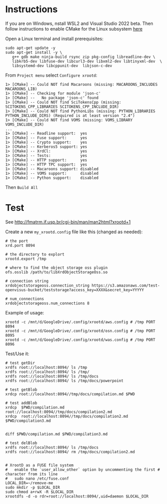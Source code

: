 # Instructions

If you are on Windows, nstall WSL2 and Visual Studio 2022 beta.
Then follow instructions to enable CMake for the Linux subsystem [here](https://devblogs.microsoft.com/cppblog/build-and-debug-c-with-wsl-2-distributions-and-visual-studio-2022/)

Open a Linux terminal and install prerequisites:

```
sudo apt-get update -y
sudo apt-get install -y \
   g++ gdb make ninja-build rsync zip pkg-config libreadline-dev \
   libkrb5-dev libfuse-dev libcurl3-dev libxml2-dev libtinyxml-dev  \
   libsystemd-dev libcppunit-dev  libjson-c-dev
```

From `Project menu` select `Configure xrootd`:

```
1> [CMake] -- Could NOT find Macaroons (missing: MACAROONS_INCLUDES MACAROONS_LIB) 
1> [CMake] -- Checking for module 'json-c'
1> [CMake] --   No package 'json-c' found
1> [CMake] -- Could NOT find SciTokensCpp (missing: SCITOKENS_CPP_LIBRARIES SCITOKENS_CPP_INCLUDE_DIR) 
1> [CMake] -- Could NOT find PythonLibs (missing: PYTHON_LIBRARIES PYTHON_INCLUDE_DIRS) (Required is at least version "2.4")
1> [CMake] -- Could NOT find VOMS (missing: VOMS_LIBRARY VOMS_INCLUDE_DIR) 
...
1> [CMake] -- Readline support:  yes
1> [CMake] -- Fuse support:      yes
1> [CMake] -- Crypto support:    yes
1> [CMake] -- Kerberos5 support: yes
1> [CMake] -- XrdCl:             yes
1> [CMake] -- Tests:             yes
1> [CMake] -- HTTP support:      yes
1> [CMake] -- HTTP TPC support:  yes
1> [CMake] -- Macaroons support: disabled
1> [CMake] -- VOMS support:      disabled
1> [CMake] -- Python support:    disabled
```

Then `Build All`

# Test

See http://fmatrm.if.usp.br/cgi-bin/man/man2html?xrootd+1

Create a new `my_xrootd.config` file like this (changed as needed):

```
# the port
xrd.port 8094

# the directory to explort
xrootd.export /tmp

# where to find the object storage oss plugin
ofs.osslib /path/to/libXrdObjectStorageOss.so

# connection string 
xrdobjectstorageoss.connection_string https://s3.amazonaws.com/test-openvisus-bucket/teststorage?access_key=XXXX&secret_key=YYYYY

# num_connections
xrdobjectstorageoss.num_connections 8
````


Example of usage:

```
xrootd -c /mnt/d/GoogleDrive/.config/xrootd/aws.config # /tmp PORT 8094  
xrootd -c /mnt/d/GoogleDrive/.config/xrootd/osn.config # /tmp PORT 8095
xrootd -c /mnt/d/GoogleDrive/.config/xrootd/was.config # /tmp PORT 8096
```

Test/Use it:

```
# test getDir
xrdfs root://localhost:8094/ ls /tmp
xrdfs root://localhost:8094/ ls /tmp/
xrdfs root://localhost:8094/ ls /tmp/docs
xrdfs root://localhost:8094/ ls /tmp/docs/powerpoint

# test getBlob
xrdcp root://localhost:8094//tmp/docs/compilation.md $PWD

# test addBlob
xrdcp  $PWD/compilation.md                               root://localhost:8094//tmp/docs/compilation2.md
xrdcp  root://localhost:8094//tmp/docs/compilation2.md   $PWD/compilation3.md 


diff $PWD/compilation.md $PWD/compilation3.md

# test delBlob
xrdfs root://localhost:8094/ ls /tmp/docs
xrdfs root://localhost:8094/ rm /tmp/docs/compilation2.md


# XrootD as a FUSE file system
#   enable the `user_allow_other` option by uncommenting the first # character from its line
#   sudo nano /etc/fuse.conf
LOCAL_DIR=~/remove-me
sudo mkdir -p $LOCAL_DIR
sudo chmod a+rwX -R $LOCAL_DIR
xrootdfs -d -o rdr=root://localhost:8094/,uid=daemon $LOCAL_DIR 
```
